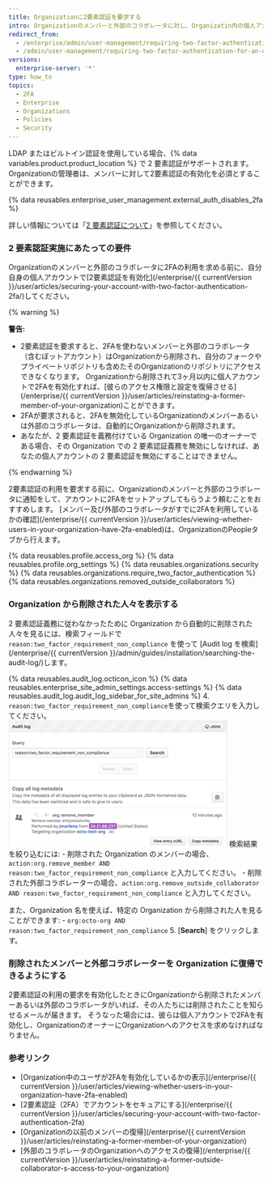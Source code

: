 ```yaml
---
title: Organizationに2要素認証を要求する
intro: Organizationのメンバーと外部のコラボレータに対し、Organizatin内の個人アカウントで2要素認証を有効化することを求め、悪意ある者がOrganizationのリポジトリや設定にアクセスするのを困難にできます。
redirect_from:
  - /enterprise/admin/user-management/requiring-two-factor-authentication-for-an-organization
  - /admin/user-management/requiring-two-factor-authentication-for-an-organization
versions:
  enterprise-server: '*'
type: how_to
topics:
  - 2FA
  - Enterprise
  - Organizations
  - Policies
  - Security
---
```


LDAP またはビルトイン認証を使用している場合、{% data variables.product.product_location %} で 2 要素認証がサポートされます。 Organizationの管理者は、メンバーに対して2要素認証の有効化を必須とすることができます。

{% data reusables.enterprise_user_management.external_auth_disables_2fa %}

詳しい情報については「[2 要素認証について](/github/authenticating-to-github/about-two-factor-authentication)」を参照してください。

### 2 要素認証実施にあたっての要件

Organizationのメンバーと外部のコラボレータに2FAの利用を求める前に、自分自身の個人アカウントで[2要素認証を有効化](/enterprise/{{ currentVersion }}/user/articles/securing-your-account-with-two-factor-authentication-2fa/)してください。

{% warning %}

**警告:**

- 2要素認証を要求すると、2FAを使わないメンバーと外部のコラボレータ（含むぼットアカウント）はOrganizationから削除され、自分のフォークやプライベートリポジトリも含めたそのOrganizationのリポジトリにアクセスできなくなります。 Organizationから削除されて3ヶ月以内に個人アカウントで2FAを有効化すれば、[彼らのアクセス権限と設定を復帰させる](/enterprise/{{ currentVersion }}/user/articles/reinstating-a-former-member-of-your-organization)ことができます。
- 2FAが要求されると、2FAを無効化しているOrganizationのメンバーあるいは外部のコラボレータは、自動的にOrganizationから削除されます。
- あなたが、2 要素認証を義務付けている Organization の唯一のオーナーである場合、その Organization での 2 要素認証義務を無効にしなければ、あなたの個人アカウントの 2 要素認証を無効にすることはできません。

{% endwarning %}

2要素認証の利用を要求する前に、Organizationのメンバーと外部のコラボレータに通知をして、アカウントに2FAをセットアップしてもらうよう頼むことをおすすめします。 [メンバー及び外部のコラボレータがすでに2FAを利用しているかの確認](/enterprise/{{ currentVersion }}/user/articles/viewing-whether-users-in-your-organization-have-2fa-enabled)は、OrganizationのPeopleタブから行えます。

{% data reusables.profile.access_org %}
{% data reusables.profile.org_settings %}
{% data reusables.organizations.security %}
{% data reusables.organizations.require_two_factor_authentication %}
{% data reusables.organizations.removed_outside_collaborators %}

### Organization から削除された人々を表示する

2 要素認証義務に従わなかったために Organization から自動的に削除された人々を見るには、検索フィールドで `reason:two_factor_requirement_non_compliance` を使って [Audit log を検索](/enterprise/{{ currentVersion }}/admin/guides/installation/searching-the-audit-log/)します。

{% data reusables.audit_log.octicon_icon %}
{% data reusables.enterprise_site_admin_settings.access-settings %}
{% data reusables.audit_log.audit_log_sidebar_for_site_admins %}
4. `reason:two_factor_requirement_non_compliance`を使って検索クエリを入力してください。 ![2 要素認証への非準拠で削除されたユーザを示す Staff tools audit log イベント](/assets/images/help/2fa/2fa_noncompliance_stafftools_audit_log_search.png) 検索結果を絞り込むには:
    - 削除された Organization のメンバーの場合、`action:org.remove_member AND reason:two_factor_requirement_non_compliance` と入力してください。
    - 削除された外部コラボレーターの場合、`action:org.remove_outside_collaborator AND reason:two_factor_requirement_non_compliance` と入力してください。

  また、Organization 名を使えば、特定の Organization から削除された人を見ることができます:
    - `org:octo-org AND reason:two_factor_requirement_non_compliance`
5. [**Search**] をクリックします。

### 削除されたメンバーと外部コラボレーターを Organization に復帰できるようにする

2要素認証の利用の要求を有効化したときにOrganizationから削除されたメンバーあるいは外部のコラボレータがいれば、その人たちには削除されたことを知らせるメールが届きます。 そうなった場合には、彼らは個人アカウントで2FAを有効化し、OrganizationのオーナーにOrganizationへのアクセスを求めなければなりません。

### 参考リンク

- [Organization中のユーザが2FAを有効化しているかの表示](/enterprise/{{ currentVersion }}/user/articles/viewing-whether-users-in-your-organization-have-2fa-enabled)
- [2要素認証（2FA）でアカウントをセキュアにする](/enterprise/{{ currentVersion }}/user/articles/securing-your-account-with-two-factor-authentication-2fa)
- [Organizationの以前のメンバーの復帰](/enterprise/{{ currentVersion }}/user/articles/reinstating-a-former-member-of-your-organization)
- [外部のコラボレータのOrganizationへのアクセスの復帰](/enterprise/{{ currentVersion }}/user/articles/reinstating-a-former-outside-collaborator-s-access-to-your-organization)
